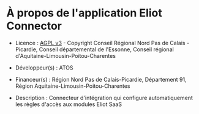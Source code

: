# À propos de l'application Eliot Connector

* Licence : [AGPL v3](http://www.gnu.org/licenses/agpl.txt) - Copyright Conseil Régional Nord Pas de Calais - Picardie, Conseil départemental de l'Essonne, Conseil régional d'Aquitaine-Limousin-Poitou-Charentes

* Développeur(s) : ATOS

* Financeur(s) : Région Nord Pas de Calais-Picardie,  Département 91, Région Aquitaine-Limousin-Poitou-Charentes

* Description : Connecteur d'intégration qui configure automatiquement les règles d'accès aux modules Eliot SaaS

